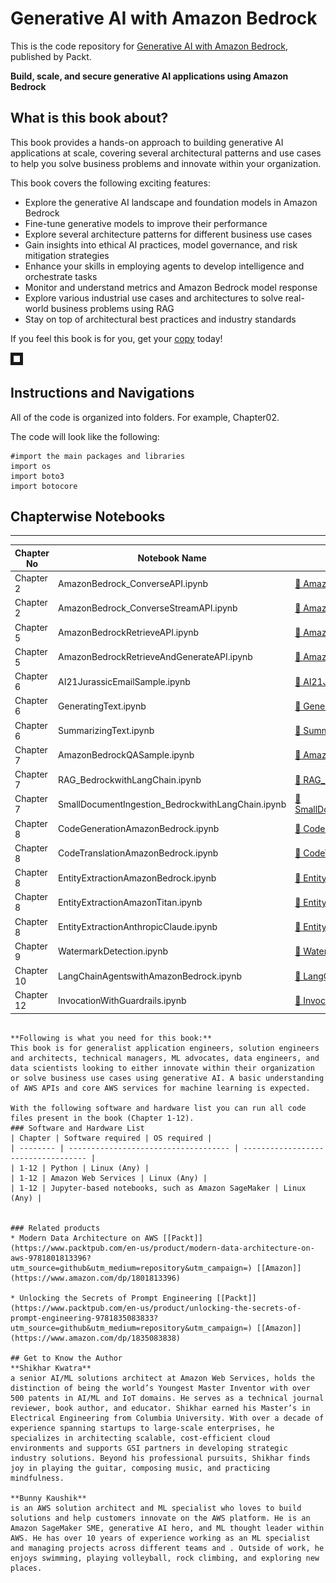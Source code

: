 # Generative AI with Amazon Bedrock

<a href="https://www.packtpub.com/en-us/product/generative-ai-with-amazon-bedrock-9781803247281?utm_source=github&utm_medium=repository&utm_campaign=9781786461629"><img src="https://content.packt.com/_/image/xxlarge/B22045/cover_image_large.jpg" alt="" height="256px" align="right"></a>

This is the code repository for [Generative AI with Amazon Bedrock](https://www.packtpub.com/en-us/product/generative-ai-with-amazon-bedrock-9781803247281?utm_source=github&utm_medium=repository&utm_campaign=9781786461629), published by Packt.

**Build, scale, and secure generative AI applications using Amazon Bedrock**

## What is this book about?
This book provides a hands-on approach to building generative AI applications at scale, covering several architectural patterns and use cases to help you solve business problems and innovate within your organization.

This book covers the following exciting features:
* Explore the generative AI landscape and foundation models in Amazon Bedrock
* Fine-tune generative models to improve their performance
* Explore several architecture patterns for different business use cases
* Gain insights into ethical AI practices, model governance, and risk mitigation strategies
* Enhance your skills in employing agents to develop intelligence and orchestrate tasks
* Monitor and understand metrics and Amazon Bedrock model response
* Explore various industrial use cases and architectures to solve real-world business problems using RAG
* Stay on top of architectural best practices and industry standards

If you feel this book is for you, get your [copy](https://www.amazon.com/dp/1803247282) today!

<a href="https://www.packtpub.com/?utm_source=github&utm_medium=banner&utm_campaign=GitHubBanner"><img src="https://raw.githubusercontent.com/PacktPublishing/GitHub/master/GitHub.png" 
alt="https://www.packtpub.com/" border="5" /></a>

## Instructions and Navigations
All of the code is organized into folders. For example, Chapter02.

The code will look like the following:
```
#import the main packages and libraries
import os
import boto3
import botocore
```

## Chapterwise Notebooks
---

| Chapter No | Notebook Name                                | Notebooks Link                                           |
|------------|----------------------------------------------|------------------------------------------------------------------------|
| Chapter 2  | AmazonBedrock_ConverseAPI.ipynb              | [📓 AmazonBedrock_ConverseAPI.ipynb](https://github.com/PacktPublishing/Generative-AI-with-Amazon-Bedrock/blob/main/Chapter02/AmazonBedrock_ConverseAPI.ipynb)              |
| Chapter 2  | AmazonBedrock_ConverseStreamAPI.ipynb        | [📓 AmazonBedrock_ConverseStreamAPI.ipynb](https://github.com/PacktPublishing/Generative-AI-with-Amazon-Bedrock/blob/main/Chapter02/AmazonBedrock_ConverseStreamAPI.ipynb)  |
| Chapter 5  | AmazonBedrockRetrieveAPI.ipynb               | [📓 AmazonBedrockRetrieveAPI.ipynb](https://github.com/PacktPublishing/Generative-AI-with-Amazon-Bedrock/blob/main/Chapter05/AmazonBedrockRetrieveAPI.ipynb)               |
| Chapter 5  | AmazonBedrockRetrieveAndGenerateAPI.ipynb    | [📓 AmazonBedrockRetrieveAndGenerateAPI.ipynb](https://github.com/PacktPublishing/Generative-AI-with-Amazon-Bedrock/blob/main/Chapter05/AmazonBedrockRetrieveAndGenerateAPI.ipynb) |
| Chapter 6  | AI21JurassicEmailSample.ipynb                | [📓 AI21JurassicEmailSample.ipynb](https://github.com/PacktPublishing/Generative-AI-with-Amazon-Bedrock/blob/main/Chapter06/AI21JurassicEmailSample.ipynb)                |
| Chapter 6  | GeneratingText.ipynb                         | [📓 GeneratingText.ipynb](https://github.com/PacktPublishing/Generative-AI-with-Amazon-Bedrock/blob/main/Chapter06/GeneratingText.ipynb)                         |
| Chapter 6  | SummarizingText.ipynb                        | [📓 SummarizingText.ipynb](https://github.com/PacktPublishing/Generative-AI-with-Amazon-Bedrock/blob/main/Chapter06/SummarizingText.ipynb)                        |
| Chapter 7  | AmazonBedrockQASample.ipynb                  | [📓 AmazonBedrockQASample.ipynb](https://github.com/PacktPublishing/Generative-AI-with-Amazon-Bedrock/blob/main/Chapter07/AmazonBedrockQASample.ipynb)                  |
| Chapter 7  | RAG_BedrockwithLangChain.ipynb               | [📓 RAG_BedrockwithLangChain.ipynb](https://github.com/PacktPublishing/Generative-AI-with-Amazon-Bedrock/blob/main/Chapter07/RAG_BedrockwithLangChain.ipynb)               |
| Chapter 7  | SmallDocumentIngestion_BedrockwithLangChain.ipynb | [📓 SmallDocumentIngestion_BedrockwithLangChain.ipynb](https://github.com/PacktPublishing/Generative-AI-with-Amazon-Bedrock/blob/main/Chapter07/SmallDocumentIngestion_BedrockwithLangChain.ipynb) |
| Chapter 8  | CodeGenerationAmazonBedrock.ipynb            | [📓 CodeGenerationAmazonBedrock.ipynb](https://github.com/PacktPublishing/Generative-AI-with-Amazon-Bedrock/blob/main/Chapter08/CodeGenerationAmazonBedrock.ipynb)            |
| Chapter 8  | CodeTranslationAmazonBedrock.ipynb           | [📓 CodeTranslationAmazonBedrock.ipynb](https://github.com/PacktPublishing/Generative-AI-with-Amazon-Bedrock/blob/main/Chapter08/CodeTranslationAmazonBedrock.ipynb)           |
| Chapter 8  | EntityExtractionAmazonBedrock.ipynb          | [📓 EntityExtractionAmazonBedrock.ipynb](https://github.com/PacktPublishing/Generative-AI-with-Amazon-Bedrock/blob/main/Chapter08/EntityExtractionAmazonBedrock.ipynb)          |
| Chapter 8  | EntityExtractionAmazonTitan.ipynb            | [📓 EntityExtractionAmazonTitan.ipynb](https://github.com/PacktPublishing/Generative-AI-with-Amazon-Bedrock/blob/main/Chapter08/EntityExtractionAmazonTitan.ipynb)            |
| Chapter 8  | EntityExtractionAnthropicClaude.ipynb        | [📓 EntityExtractionAnthropicClaude.ipynb](https://github.com/PacktPublishing/Generative-AI-with-Amazon-Bedrock/blob/main/Chapter08/EntityExtractionAnthropicClaude.ipynb)        |
| Chapter 9  | WatermarkDetection.ipynb                     | [📓 WatermarkDetection.ipynb](https://github.com/PacktPublishing/Generative-AI-with-Amazon-Bedrock/blob/main/Chapter09/WatermarkDetection.ipynb)                     |
| Chapter 10 | LangChainAgentswithAmazonBedrock.ipynb       | [📓 LangChainAgentswithAmazonBedrock.ipynb](https://github.com/PacktPublishing/Generative-AI-with-Amazon-Bedrock/blob/main/Chapter10/LangChainAgentswithAmazon%20Bedrock.ipynb)       |
| Chapter 12 | InvocationWithGuardrails.ipynb               | [📓 InvocationWithGuardrails.ipynb](https://github.com/PacktPublishing/Generative-AI-with-Amazon-Bedrock/blob/main/Chapter12/InvocationWithGuardrails.ipynb)               |
```

**Following is what you need for this book:**
This book is for generalist application engineers, solution engineers and architects, technical managers, ML advocates, data engineers, and data scientists looking to either innovate within their organization or solve business use cases using generative AI. A basic understanding of AWS APIs and core AWS services for machine learning is expected.

With the following software and hardware list you can run all code files present in the book (Chapter 1-12).
### Software and Hardware List
| Chapter | Software required | OS required |
| -------- | ------------------------------------ | ----------------------------------- |
| 1-12 | Python | Linux (Any) |
| 1-12 | Amazon Web Services | Linux (Any) |
| 1-12 | Jupyter-based notebooks, such as Amazon SageMaker | Linux (Any) |


### Related products
* Modern Data Architecture on AWS [[Packt]](https://www.packtpub.com/en-us/product/modern-data-architecture-on-aws-9781801813396?utm_source=github&utm_medium=repository&utm_campaign=) [[Amazon]](https://www.amazon.com/dp/1801813396)

* Unlocking the Secrets of Prompt Engineering [[Packt]](https://www.packtpub.com/en-us/product/unlocking-the-secrets-of-prompt-engineering-9781835083833?utm_source=github&utm_medium=repository&utm_campaign=) [[Amazon]](https://www.amazon.com/dp/1835083838)

## Get to Know the Author
**Shikhar Kwatra**
a senior AI/ML solutions architect at Amazon Web Services, holds the distinction of being the world’s Youngest Master Inventor with over 500 patents in AI/ML and IoT domains. He serves as a technical journal reviewer, book author, and educator. Shikhar earned his Master’s in Electrical Engineering from Columbia University. With over a decade of experience spanning startups to large-scale enterprises, he specializes in architecting scalable, cost-efficient cloud environments and supports GSI partners in developing strategic industry solutions. Beyond his professional pursuits, Shikhar finds joy in playing the guitar, composing music, and practicing mindfulness.

**Bunny Kaushik**
is an AWS solution architect and ML specialist who loves to build solutions and help customers innovate on the AWS platform. He is an Amazon SageMaker SME, generative AI hero, and ML thought leader within AWS. He has over 10 years of experience working as an ML specialist and managing projects across different teams and . Outside of work, he enjoys swimming, playing volleyball, rock climbing, and exploring new places.

